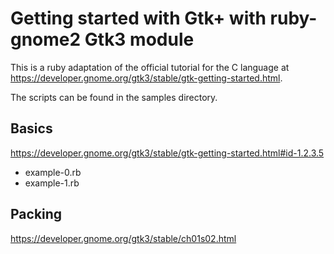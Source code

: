 # Getting started with Gtk+ with ruby-gnome2 Gtk3 module

This is a ruby adaptation of the official tutorial for the C language at https://developer.gnome.org/gtk3/stable/gtk-getting-started.html.

The scripts can be found in the samples directory.

## Basics
https://developer.gnome.org/gtk3/stable/gtk-getting-started.html#id-1.2.3.5

*    example-0.rb
*    example-1.rb

## Packing
https://developer.gnome.org/gtk3/stable/ch01s02.html


